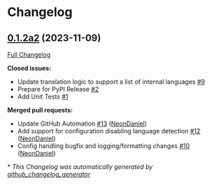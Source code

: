 # Changelog

## [0.1.2a2](https://github.com/NeonGeckoCom/neon-utterance-plugin-translator/tree/0.1.2a2) (2023-11-09)

[Full Changelog](https://github.com/NeonGeckoCom/neon-utterance-plugin-translator/compare/0.1.1...0.1.2a2)

**Closed issues:**

- Update translation logic to support a list of internal languages [\#9](https://github.com/NeonGeckoCom/neon-utterance-plugin-translator/issues/9)
- Prepare for PyPI Release [\#2](https://github.com/NeonGeckoCom/neon-utterance-plugin-translator/issues/2)
- Add Unit Tests [\#1](https://github.com/NeonGeckoCom/neon-utterance-plugin-translator/issues/1)

**Merged pull requests:**

- Update GitHub Automation [\#13](https://github.com/NeonGeckoCom/neon-utterance-plugin-translator/pull/13) ([NeonDaniel](https://github.com/NeonDaniel))
- Add support for configuration disabling language detection [\#12](https://github.com/NeonGeckoCom/neon-utterance-plugin-translator/pull/12) ([NeonDaniel](https://github.com/NeonDaniel))
- Config handling bugfix and logging/formatting changes [\#10](https://github.com/NeonGeckoCom/neon-utterance-plugin-translator/pull/10) ([NeonDaniel](https://github.com/NeonDaniel))



\* *This Changelog was automatically generated by [github_changelog_generator](https://github.com/github-changelog-generator/github-changelog-generator)*
